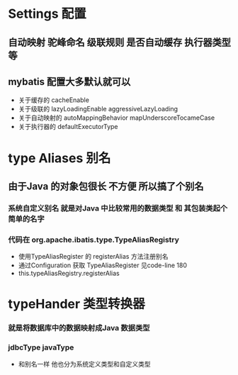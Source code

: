# Settings 配置

## 自动映射 驼峰命名 级联规则 是否自动缓存 执行器类型等
## mybatis 配置大多默认就可以 
* 关于缓存的 cacheEnable
* 关于级联的 lazyLoadingEnable aggressiveLazyLoading
* 关于自动映射的 autoMappingBehavior mapUnderscoreTocameCase
* 关于执行器的 defaultExecutorType

# type Aliases 别名
## 由于Java 的对象包很长 不方便 所以搞了个别名
### 系统自定义别名 就是对Java 中比较常用的数据类型 和 其包装类起个简单的名字
### 代码在 org.apache.ibatis.type.TypeAliasRegistry
* 使用TypeAliasRegister 的 registerAlias 方法注册别名
* 通过Configuration 获取 TypeAliasRegister 见code-line 180
* this.typeAliasRegistry.registerAlias

# typeHander 类型转换器
### 就是将数据库中的数据映射成Java 数据类型
### jdbcType javaType
* 和别名一样 他也分为系统定义类型和自定义类型
